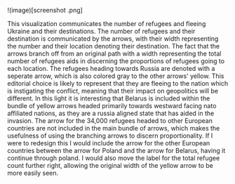 !(image)[screenshot .png]

This visualization communicates the number of refugees and fleeing Ukraine and their destinations.
The number of refugees and their destination is communicated by the arrows, with their width representing the number and their location denoting their destination.
The fact that the arrows branch off from an original path with a width representing the total number of refugees aids in discerning the proportions of refugees going to each location.
The refugees heading towards Russia are denoted with a seperate arrow, which is also colored gray to the other arrows' yellow.
This editorial choice is likely to represent that they are fleeing to the nation which is instigating the conflict, meaning that their impact on geopolitics will be different.
In this light it is interesting that Belarus is included within the bundle of yellow arrows headed primarily towards westward facing nato affiliated nations, as they are a russia aligned state that has aided in the invasion.
The arrow for the 34,000 refugees headed to other European countries are not included in the main bundle of arrows, which makes the usefulness of using the branching arrows to discern proportionality.
If I were to redesign this I would include the arrow for the other European countries between the arrow for Poland and the arrow for Belarus, having it continue through poland. I would also move the label for the total refugee count further right, allowing the original width of the yellow arrow to be more easily seen.
